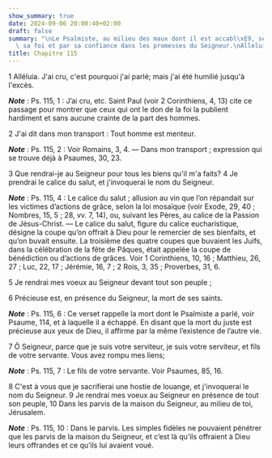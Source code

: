 ```yaml
---
show_summary: true
date: 2024-09-06 20:00:40+02:00
draft: false
summary: "\nLe Psalmiste, au milieu des maux dont il est accabl\xE9, se soutient par\
  \ sa foi et par sa confiance dans les promesses du Seigneur.\nAlleluia.\n"
title: Chapitre 115
---
```





1 Alléluia. J'ai cru, c'est pourquoi j'ai parlé; mais j'ai été humilié jusqu'à l'excès.

***Note*** :  Ps. 115, 1 : J’ai cru, etc. Saint Paul (voir 2 Corinthiens, 4, 13) cite ce passage pour montrer que ceux qui ont le don de la foi la publient hardiment et sans aucune crainte de la part des hommes.

2 J'ai dit dans mon transport : Tout homme est menteur.

***Note*** :  Ps. 115, 2 : Voir Romains, 3, 4. ― Dans mon transport ; expression qui se trouve déjà à Psaumes, 30, 23.


3 Que rendrai-je au Seigneur pour tous les biens qu'il m'a faits? 4 Je prendrai le calice du salut, et j'invoquerai le nom du Seigneur.

***Note*** :  Ps. 115, 4 : Le calice du salut ; allusion au vin que l’on répandait sur les victimes d’actions de grâce, selon la loi mosaïque (voir Exode, 29, 40 ; Nombres, 15, 5 ; 28, vv. 7, 14), ou, suivant les Pères, au calice de la Passion de Jésus-Christ. ― Le calice du salut, figure du calice eucharistique, désigne la coupe qu’on offrait à Dieu pour le remercier de ses bienfaits, et qu’on buvait ensuite. La troisième des quatre coupes que buvaient les Juifs, dans la célébration de la fête de Pâques, était appelée la coupe de bénédiction ou d’actions de grâces. Voir 1 Corinthiens, 10, 16 ; Matthieu, 26, 27 ; Luc, 22, 17 ; Jérémie, 16, 7 ; 2 Rois, 3, 35 ; Proverbes, 31, 6.

5 Je rendrai mes voeux au Seigneur devant tout son peuple ;


6 Précieuse est, en présence du Seigneur, la mort de ses saints.

***Note*** :  Ps. 115, 6 : Ce verset rappelle la mort dont le Psalmiste a parlé, voir Psaume, 114, et à laquelle il a échappé. En disant que la mort du juste est précieuse aux yeux de Dieu, il affirme par la même l’existence de l’autre vie.

7 Ô Seigneur, parce que je suis votre serviteur, je suis votre serviteur, et fils de votre servante. Vous avez rompu mes liens;

***Note*** :  Ps. 115, 7 : Le fils de votre servante. Voir Psaumes, 85, 16.


8 C'est à vous que je sacrifierai une hostie de louange, et j'invoquerai le nom du Seigneur. 9 Je rendrai mes voeux au Seigneur en présence de tout son peuple, 10 Dans les parvis de la maison du Seigneur, au milieu de toi, Jérusalem.

***Note*** :  Ps. 115, 10 : Dans le parvis. Les simples fidèles ne pouvaient pénétrer que les parvis de la maison du Seigneur, et c’est là qu’ils offraient à Dieu leurs offrandes et ce qu’ils lui avaient voué.

